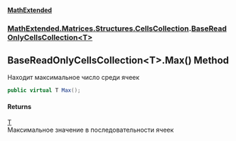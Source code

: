 #### [MathExtended](index.md 'index')
### [MathExtended.Matrices.Structures.CellsCollection](MathExtended_Matrices_Structures_CellsCollection.md 'MathExtended.Matrices.Structures.CellsCollection').[BaseReadOnlyCellsCollection&lt;T&gt;](MathExtended_Matrices_Structures_CellsCollection_BaseReadOnlyCellsCollection_T_.md 'MathExtended.Matrices.Structures.CellsCollection.BaseReadOnlyCellsCollection&lt;T&gt;')
## BaseReadOnlyCellsCollection&lt;T&gt;.Max() Method
Находит максимальное число среди ячеек  
```csharp
public virtual T Max();
```
#### Returns
[T](MathExtended_Matrices_Structures_CellsCollection_BaseReadOnlyCellsCollection_T_.md#MathExtended_Matrices_Structures_CellsCollection_BaseReadOnlyCellsCollection_T__T 'MathExtended.Matrices.Structures.CellsCollection.BaseReadOnlyCellsCollection&lt;T&gt;.T')  
Максимальное значение в последовательности ячеек

